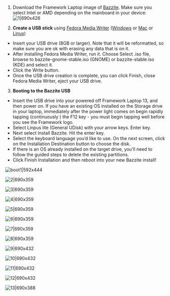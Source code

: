 <!-- ANCHOR: METADATA -->
<!--{"url_discourse": "https://universal-blue.discourse.group/docs?topic=1818", "fetched_at": "2024-09-03 16:43:26.585334+00:00"}-->
<!-- ANCHOR_END: METADATA -->

1. Download the Framework Laptop image of [Bazzite](https://bazzite.gg/). Make sure you select Intel or AMD depending on the mainboard in your device:
   ![1|690x426](../../img/Framework_bazzite.jpeg)

1. **Create a USB stick** using [Fedora Media Writer](https://docs.fedoraproject.org/en-US/fedora/latest/preparing-boot-media/#_on_windows) ([Windows](https://fedoraproject.org/fmw/FedoraMediaWriter-win32-latest.exe) or [Mac](https://fedoraproject.org/fmw/FedoraMediaWriter-osx-latest.dmg) or [Linux](https://flathub.org/apps/org.fedoraproject.MediaWriter))

- Insert your USB drive (8GB or larger). Note that it will be reformatted, so make sure you are ok with erasing any data that is on it.
- After installing Fedora Media Writer, run it. Choose Select .iso file, browse to bazzite-gnome-stable.iso (GNOME) or bazzite-stable.iso (KDE) and select it.
- Click the Write button.
- Once the USB drive creation is complete, you can click Finish, close Fedora Media Writer, eject your USB drive.

3. **Booting to the Bazzite USB**

- Insert the USB drive into your powered off Framework Laptop 13, and then power on. If you have an existing OS installed on the Storage drive in your laptop, immediately after the power light comes on begin rapidly tapping (continuously ) the F12 key - you must begin tapping well before you see the Framework logo.
- Select Linpus lite (General UDisk) with your arrow keys. Enter key.
- Next select Install Bazzite. Hit the enter key.
- Select the keyboard language you’d like to use. On the next screen, click on the Installation Destination button to choose the disk.
- If there is an OS already installed on the target drive, you’ll need to follow the guided steps to delete the existing partitions.
- Click Finish Installation and then reboot into your new Bazzite install!

![boot1|592x444](../../img/Installing_Framework_1.jpeg)

![2|690x359](../../img/Installing_Framework_2.jpeg)

![3|690x359](../../img/Installing_Framework_3.png)

![4|690x359](../../img/Installing_Framework_4.png)

![5|690x359](../../img/Installing_Framework_5.png)

![6|690x359](../../img/Installing_Framework_6.png)

![7|690x359](../../img/Installing_Framework_7.png)

![8|690x359](../../img/Installing_Framework_8.png)

![9|690x432](../../img/Installing_Framework_9.jpeg)

![10|690x432](../../img/Installing_Framework_10.jpeg)

![11|690x432](../../img/Installing_Framework_11.jpeg)

![12|690x432](../../img/Installing_Framework_12.jpeg)

![13|690x388](../../img/Installing_Framework_13.jpeg)
